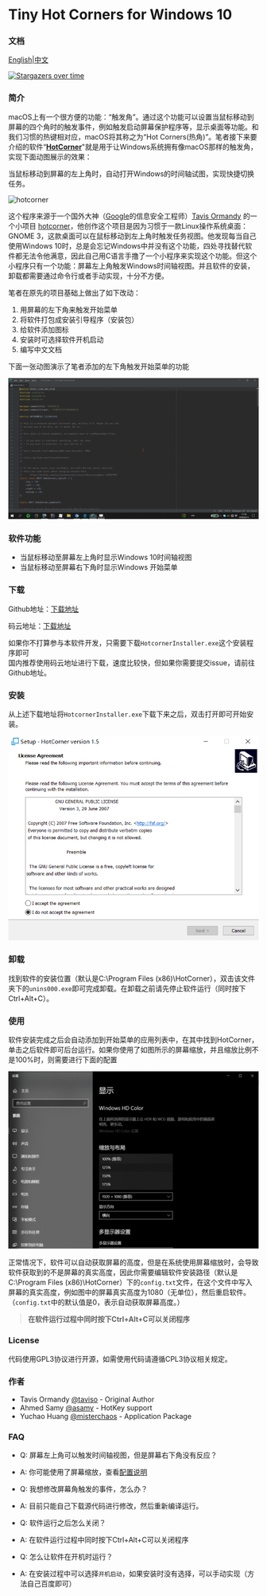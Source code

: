# Tiny Hot Corners for Windows 10

### 文档

[English](https://github.com/misterchaos/hotcorner/blob/Yuchao-Huang/README_En.md)|[中文](https://github.com/misterchaos/hotcorner/blob/Yuchao-Huang/README.md)

[![Stargazers over time](https://starchart.cc/misterchaos/hotcorner.svg)](https://starchart.cc/misterchaos/hotcorner)

### 简介

macOS上有一个很方便的功能：“触发角”。通过这个功能可以设置当鼠标移动到屏幕的四个角时的触发事件，例如触发启动屏幕保护程序等，显示桌面等功能。和我们习惯的热键相对应，macOS将其称之为“Hot Corners(热角)”。笔者接下来要介绍的软件“[**HotCorner**](https://github.com/misterchaos/hotcorner/releases)"就是用于让Windows系统拥有像macOS那样的触发角，实现下面动图展示的效果：

当鼠标移动到屏幕的左上角时，自动打开Windows的时间轴试图，实现快捷切换任务。

![hotcorner](imgs/hotcorner.gif)

这个程序来源于一个国外大神（[Google](http://www.google.com/)的信息安全工程师）[Tavis Ormandy](https://github.com/taviso) 的一个小项目 [hotcorner](https://github.com/taviso/hotcorner)，他创作这个项目是因为习惯于一款Linux操作系统桌面：GNOME 3，这款桌面可以在鼠标移动到左上角时触发任务视图。他发现每当自己使用Windows 10时，总是会忘记Windows中并没有这个功能，四处寻找替代软件都无法令他满意，因此自己用C语言手撸了一个小程序来实现这个功能。但这个小程序只有一个功能：屏幕左上角触发Windows时间轴视图。并且软件的安装，卸载都需要通过命令行或者手动实现，十分不方便。

笔者在原先的项目基础上做出了如下改动：

1. 用屏幕的左下角来触发开始菜单
2. 将软件打包成安装引导程序（安装包）
3. 给软件添加图标
4. 安装时可选择软件开机启动
5. 编写中文文档

下面一张动图演示了笔者添加的左下角触发开始菜单的功能

![](imgs/1654007-20200615225727735-1550089543.gif)


### 软件功能

- 当鼠标移动至屏幕左上角时显示Windows 10时间轴视图
- 当鼠标移动至屏幕右下角时显示Windows 开始菜单

### 下载

Github地址：[下载地址](https://github.com/misterchaos/hotcorner/releases)

码云地址：[下载地址](https://gitee.com/misterchaos/hotcorner/releases/v1.5)

如果你不打算参与本软件开发，只需要下载`HotcornerInstaller.exe`这个安装程序即可<br>国内推荐使用码云地址进行下载，速度比较快，但如果你需要提交issue，请前往Github地址。

### 安装

从上述下载地址将`HotcornerInstaller.exe`下载下来之后，双击打开即可开始安装。

![image-20200615203603094](imgs/20201202113708)

### 卸载

找到软件的安装位置（默认是C:\Program Files (x86)\HotCorner），双击该文件夹下的`unins000.exe`即可完成卸载。在卸载之前请先停止软件运行（同时按下Ctrl+Alt+C）。

### 使用

软件安装完成之后会自动添加到开始菜单的应用列表中，在其中找到HotCorner，单击之后软件即可后台运行。如果你使用了如图所示的屏幕缩放，并且缩放比例不是100%时，则需要进行下面的配置

![image-20200615204923679](imgs/20201202113738)

正常情况下，软件可以自动获取屏幕的高度，但是在系统使用屏幕缩放时，会导致软件获取到的不是屏幕的真实高度，因此你需要编辑软件安装路径（默认是C:\Program Files (x86)\HotCorner）下的`config.txt`文件，在这个文件中写入屏幕的真实高度，例如图中的屏幕真实高度为1080（无单位），然后重启软件。（`config.txt`中的默认值是0，表示自动获取屏幕高度。）

> **在软件运行过程中同时按下Ctrl+Alt+C可以关闭程序**

### License

代码使用GPL3协议进行开源，如需使用代码请遵循CPL3协议相关规定。

### 作者

* Tavis Ormandy [@taviso](https://github.com/taviso/) - Original Author
* Ahmed Samy [@asamy](https://github.com/asamy) - HotKey support
* Yuchao Huang [@misterchaos](https://github.com/misterchaos/) - Application Package

### FAQ

* Q: 屏幕左上角可以触发时间轴视图，但是屏幕右下角没有反应？
* A: 你可能使用了屏幕缩放，查看[配置说明](#使用)


* Q: 我想修改屏幕角触发的事件，怎么办？
* A: 目前只能自己下载源代码进行修改，然后重新编译运行。


* Q: 软件运行之后怎么关闭？
* A: 在软件运行过程中同时按下Ctrl+Alt+C可以关闭程序


* Q: 怎么让软件在开机时运行？
* A: 在安装过程中可以选择`开机启动`，如果安装时没有选择，可以手动实现（方法自己百度即可）
